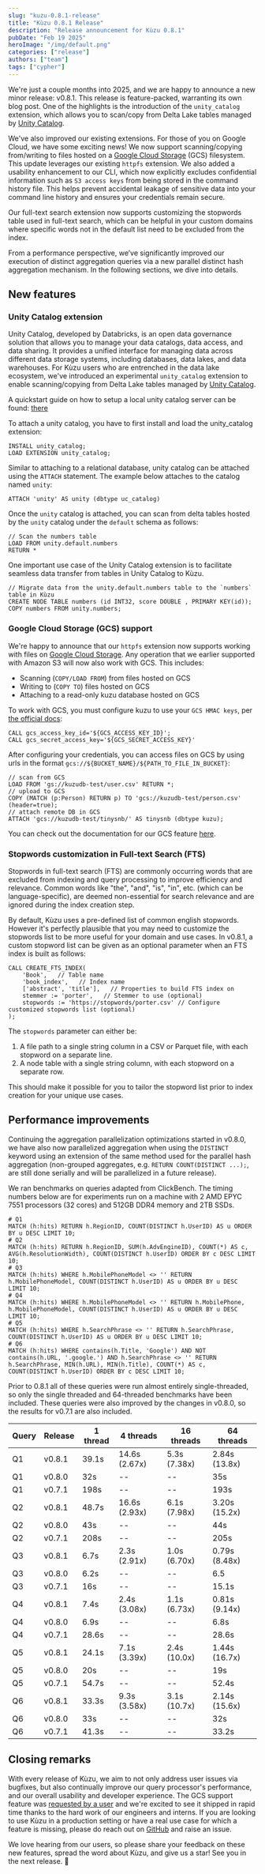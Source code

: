 ```yaml
---
slug: "kuzu-0.8.1-release"
title: "Kùzu 0.8.1 Release"
description: "Release announcement for Kùzu 0.8.1"
pubDate: "Feb 19 2025"
heroImage: "/img/default.png"
categories: ["release"]
authors: ["team"]
tags: ["cypher"]
---
```


We're just a couple months into 2025, and we are happy to announce a new minor release: v0.8.1. This release is feature-packed, warranting its own blog post. One of the highlights is the introduction of the `unity_catalog` extension, which allows you to scan/copy from Delta Lake tables managed by [Unity Catalog](https://www.unitycatalog.io/).

We've also improved our existing extensions. For those of you on Google Cloud, we have some exciting news! We now support scanning/copying from/writing to files hosted on a [Google Cloud Storage](https://cloud.google.com/storage) (GCS) filesystem. This update leverages our existing `httpfs` extension. We also added a usability enhancement to our CLI, which now explicitly excludes confidential information such as `S3 access keys` from being stored in the command history file. This helps prevent accidental leakage of sensitive data into your command line history and ensures your credentials remain secure.

Our full-text search extension now supports customizing the stopwords table used in full-text search, which can be helpful in your custom domains where specific words not in the default list need to be excluded from the index.

From a performance perspective, we’ve significantly improved our execution of distinct aggregation queries via a new parallel distinct hash aggregation mechanism.
In the following sections, we dive into details.

## New features

### Unity Catalog extension

Unity Catalog, developed by Databricks, is an open data governance solution that allows you to manage your data catalogs, data access, and data sharing. It provides a unified interface for managing data across different data storage systems, including databases, data lakes, and data warehouses.
For Kùzu users who are entrenched in the data lake ecosystem, we've introduced an experimental `unity_catalog` extension to enable scanning/copying from Delta Lake tables managed by [Unity Catalog](https://www.unitycatalog.io/]).

A quickstart guide on how to setup a local unity catalog server can be found: [there](https://docs.unitycatalog.io/quickstart)

To attach a unity catalog, you have to first install and load the unity_catalog extension:
```
INSTALL unity_catalog;
LOAD EXTENSION unity_catalog;
```
Similar to attaching to a relational database, unity catalog can be attached using the `ATTACH` statement. The example below attaches to the catalog named `unity`:
```
ATTACH 'unity' AS unity (dbtype uc_catalog)
```
Once the `unity` catalog is attached, you can scan from delta tables hosted by the `unity` catalog under the `default` schema as follows:
```cypher
// Scan the numbers table
LOAD FROM unity.default.numbers
RETURN *
```

One important use case of the Unity Catalog extension is to facilitate seamless data transfer from tables in Unity Catalog to Kùzu.
```cypher
// Migrate data from the unity.default.numbers table to the `numbers` table in Kùzu
CREATE NODE TABLE numbers (id INT32, score DOUBLE , PRIMARY KEY(id));
COPY numbers FROM unity.numbers;
```

### Google Cloud Storage (GCS) support
We're happy to announce that our `httpfs` extension now supports working with files on [Google Cloud Storage](https://cloud.google.com/storage). Any operation that we earlier supported with Amazon S3 will now also work with GCS. This includes:
- Scanning (`COPY/LOAD FROM`) from files hosted on GCS
- Writing to (`COPY TO`) files hosted on GCS
- Attaching to a read-only kuzu database hosted on GCS

To work with GCS, you must configure kuzu to use your `GCS HMAC keys`, per [the official docs](https://cloud.google.com/storage/docs/authentication/hmackeys):

```cypher
CALL gcs_access_key_id='${GCS_ACCESS_KEY_ID}';
CALL gcs_secret_access_key='${GCS_SECRET_ACCESS_KEY}'
```

After configuring your credentials, you can access files on GCS by using urls in the format `gcs://${BUCKET_NAME}/${PATH_TO_FILE_IN_BUCKET}`:

```cypher
// scan from GCS
LOAD FROM 'gs://kuzudb-test/user.csv' RETURN *; 
// upload to GCS
COPY (MATCH (p:Person) RETURN p) TO 'gcs://kuzudb-test/person.csv' (header=true); 
// attach remote DB in GCS
ATTACH 'gcs://kuzudb-test/tinysnb/' AS tinysnb (dbtype kuzu); 
```

You can check out the documentation for our GCS feature [here](https://dev-docs.kuzudb.com/extensions/httpfs/#gcs-file-system).

### Stopwords customization in Full-text Search (FTS)
Stopwords in full-text search (FTS) are commonly occurring words that are excluded from indexing and query processing to improve efficiency and relevance. Common words like "the", "and", "is", "in", etc. (which can be language-specific), are deemed non-essential for search relevance and are ignored during the index creation step.

By default, Kùzu uses a pre-defined list of common english stopwords. However it's perfectly plausible that you may need to customize the stopwords list to be more useful for your domain and use cases. In v0.8.1, a custom stopword list can be given as an optional parameter when an FTS index is built as follows:

```cypher
CALL CREATE_FTS_INDEX(
    'Book',   // Table name
    'book_index',   // Index name
    ['abstract', 'title'],   // Properties to build FTS index on
    stemmer := 'porter',   // Stemmer to use (optional)
    stopwords := 'https://stopwords/porter.csv' // Configure customized stopwords list (optional)
); 
```

The `stopwords` parameter can either be:
1. A file path to a single string column in a CSV or Parquet file, with each stopword on a separate line.
2. A node table with a single string column, with each stopword on a separate row.

This should make it possible for you to tailor the stopword list prior to index creation for your unique use cases.

## Performance improvements
Continuing the aggregation parallelization optimizations started in v0.8.0, we have also now parallelized aggregation when using the `DISTINCT` keyword using an extension of the same method used for the parallel hash aggregation (non-grouped aggregates, e.g. `RETURN COUNT(DISTINCT ...);`, are still done serially and will be parallelized in a future release). 

We ran benchmarks on queries adapted from ClickBench. The timing numbers below are for experiments run on a machine with 2 AMD EPYC 7551 processors (32 cores) and 512GB DDR4 memory and 2TB SSDs.

```cypher
# Q1
MATCH (h:hits) RETURN h.RegionID, COUNT(DISTINCT h.UserID) AS u ORDER BY u DESC LIMIT 10;
# Q2
MATCH (h:hits) RETURN h.RegionID, SUM(h.AdvEngineID), COUNT(*) AS c, AVG(h.ResolutionWidth), COUNT(DISTINCT h.UserID) ORDER BY c DESC LIMIT 10;
# Q3
MATCH (h:hits) WHERE h.MobilePhoneModel <> '' RETURN h.MobilePhoneModel, COUNT(DISTINCT h.UserID) AS u ORDER BY u DESC LIMIT 10;
# Q4
MATCH (h:hits) WHERE h.MobilePhoneModel <> '' RETURN h.MobilePhone, h.MobilePhoneModel, COUNT(DISTINCT h.UserID) AS u ORDER BY u DESC LIMIT 10;
# Q5
MATCH (h:hits) WHERE h.SearchPhrase <> '' RETURN h.SearchPhrase, COUNT(DISTINCT h.UserID) AS u ORDER BY u DESC LIMIT 10;
# Q6
MATCH (h:hits) WHERE contains(h.Title, 'Google') AND NOT contains(h.URL, '.google.') AND h.SearchPhrase <> '' RETURN h.SearchPhrase, MIN(h.URL), MIN(h.Title), COUNT(*) AS c, COUNT(DISTINCT h.UserID) ORDER BY c DESC LIMIT 10;
```

Prior to 0.8.1 all of these queries were run almost entirely single-threaded, so only the single threaded and 64-threaded benchmarks have been included.
These queries were also improved by the changes in v0.8.0, so the results for v0.7.1 are also included.

| Query | Release | 1 thread | 4 threads | 16 threads | 64 threads |
| ----- | ------- | -------- | --------- | ---------- | ---------- |
| Q1    | v0.8.1  | 39.1s | 14.6s (2.67x) | 5.3s (7.38x) | 2.84s (13.8x) |
| Q1    | v0.8.0  | 32s | -- | -- | 35s |
| Q1    | v0.7.1  | 198s | -- | -- | 193s |
| Q2    | v0.8.1  | 48.7s | 16.6s (2.93x) | 6.1s (7.98x) | 3.20s (15.2x) |
| Q2    | v0.8.0  | 43s | -- | -- | 44s |
| Q2    | v0.7.1  | 208s | -- | -- | 205s |
| Q3    | v0.8.1  | 6.7s | 2.3s (2.91x) | 1.0s (6.70x) | 0.79s (8.48x) |
| Q3    | v0.8.0  | 6.2s | -- | -- | 6.5 |
| Q3    | v0.7.1  | 16s | -- | -- | 15.1s |
| Q4    | v0.8.1  | 7.4s | 2.4s (3.08x) | 1.1s (6.73x) | 0.81s (9.14x) |
| Q4    | v0.8.0  | 6.9s | -- | -- | 6.8s |
| Q4    | v0.7.1  | 28.6s | -- | -- | 28.6s |
| Q5    | v0.8.1  | 24.1s | 7.1s (3.39x) | 2.4s (10.0x) | 1.44s (16.7x) |
| Q5    | v0.8.0  | 20s | -- | -- | 19s |
| Q5    | v0.7.1  | 54.7s | -- | -- | 52.4s |
| Q6    | v0.8.1  | 33.3s | 9.3s (3.58x) | 3.1s (10.7x) | 2.14s (15.6x) |
| Q6    | v0.8.0  | 33s | -- | -- | 32s |
| Q6    | v0.7.1  | 41.3s | -- | -- | 33.2s |

## Closing remarks

With every release of Kùzu, we aim to not only address user issues via bugfixes, but also continually improve our query processor's performance,
and our overall usability and developer experience. The GCS support feature was [requested by a user](https://github.com/kuzudb/kuzu/issues/4849)
and we're excited to see it shipped in rapid time thanks to the hard work of our engineers and interns.
If you are looking to use Kùzu in a production setting or have a real use case for which a feature is missing,
please do reach out on [GitHub](https://github.com/kuzudb/kuzu) and raise an issue.

We love hearing from our users, so please share your feedback on these new features, spread the word about Kùzu,
and give us a star! See you in the next release. 🚀